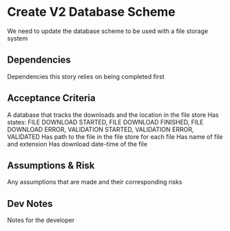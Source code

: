 # Create V2 Database Scheme

We need to update the database scheme to be used with a file storage system

## Dependencies

Dependencies this story relies on being completed first

## Acceptance Criteria

A database that tracks the downloads and the location in the file store
Has states: FILE DOWNLOAD STARTED, FILE DOWNLOAD FINISHED, FILE DOWNLOAD ERROR, VALIDATION STARTED, VALIDATION ERROR, VALIDATED
Has path to the file in the file store for each file
Has name of file and extension
Has download date-time of the file

## Assumptions & Risk

Any assumptions that are made and their corresponding risks

## Dev Notes

Notes for the developer